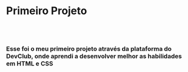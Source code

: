 <h1> Primeiro Projeto </h1>
<br>
<br>
<h3> Esse foi o meu primeiro projeto através da plataforma do DevClub, onde aprendi a desenvolver melhor as habilidades em HTML e CSS </h3>
